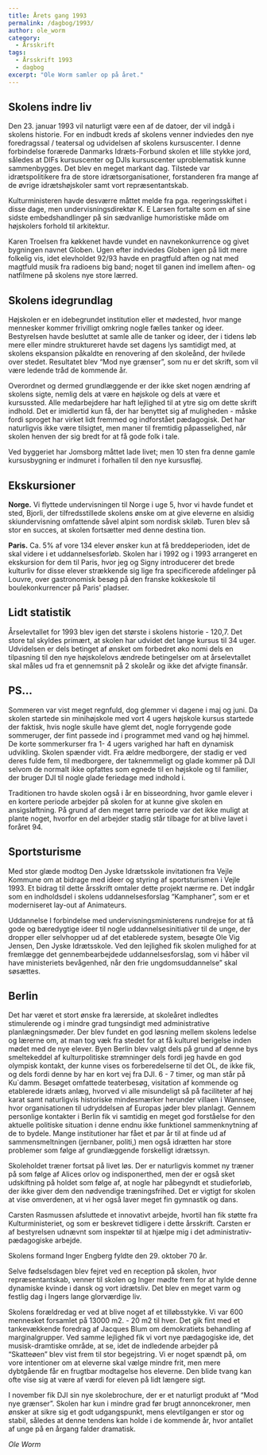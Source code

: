 ```yaml
---
title: Årets gang 1993
permalink: /dagbog/1993/
author: ole_worm
category:
  - Årsskrift
tags:
  - Årsskrift 1993
  - dagbog
excerpt: "Ole Worm samler op på året."
---
```


## Skolens indre liv 

Den 23. januar 1993 vil naturligt være een af de datoer, der vil indgå i skolens historie. For en indbudt kreds af skolens venner indviedes den nye foredragssal / teatersal og udvidelsen af skolens kursuscenter. I denne forbindelse forærede Danmarks Idræts-Forbund skolen et lille stykke jord, således at DIFs kursuscenter og DJIs kursuscenter uproblematisk kunne sammenbygges. Det blev en meget markant dag. Tilstede var idrætspolitikere fra de store idrætsorganisationer, forstanderen fra mange af de øvrige idrætshøjskoler samt vort repræsentantskab. 

Kulturministeren havde desværre måttet melde fra pga. regeringsskiftet i disse dage, men undervisningsdirektør K. E Larsen fortalte som en af sine sidste embedshandlinger på sin sædvanlige humoristiske måde om højskolers forhold til arkitektur. 

Karen Troelsen fra køkkenet havde vundet en navnekonkurrence og givet bygningen navnet Globen. Ugen efter indviedes Globen igen på lidt mere folkelig vis, idet elevholdet 92/93 havde en pragtfuld aften og nat med magtfuld musik fra radioens big band; noget til ganen ind imellem aften- og natfilmene på skolens nye store lærred. 

## Skolens idegrundlag

Højskolen er en idebegrundet institution eller et mødested, hvor mange mennesker kommer frivilligt omkring nogle fælles tanker og ideer. Bestyrelsen havde besluttet at samle alle de tanker og ideer, der i tidens løb mere eller mindre struktureret havde set dagens lys samtidigt med, at skolens ekspansion påkaldte en renovering af den skoleånd, der hvilede over stedet. Resultatet blev “Mod nye grænser”, som nu er det skrift, som vil være ledende tråd de kommende år. 

Overordnet og dermed grundlæggende er der ikke sket nogen ændring af skolens sigte, nemlig dels at være en højskole og dels at være et kursussted. Alle medarbejdere har haft lejlighed til at ytre sig om dette skrift indhold. Det er imidlertid kun få, der har benyttet sig af muligheden - måske fordi sproget har virket lidt fremmed og indforstået pædagogisk. Det har naturligvis ikke være tilsigtet, men maner til fremtidig påpasselighed, når skolen henven der sig bredt for at få gode folk i tale. 

Ved byggeriet har Jomsborg måttet lade livet; men 10 sten fra denne gamle kursusbygning er indmuret i forhallen til den nye kursusfløj. 

## Ekskursioner 

**Norge.** Vi flyttede undervisningen til Norge i uge 5, hvor vi havde fundet et sted, Bjorli, der tilfredsstillede skolens ønske om at give eleverne en alsidig skiundervisning omfattende såvel alpint som nordisk skiløb. Turen blev så stor en succes, at skolen fortsætter med denne destina tion. 

**Paris.** Ca. 5% af vore 134 elever ønsker kun at få breddeperioden, idet de skal videre i et uddannelsesforløb. Skolen har i 1992 og i 1993 arrangeret en ekskursion for dem til Paris, hvor jeg og Signy introducerer det brede kulturliv for disse elever strækkende sig lige fra specificerede afdelinger på Louvre, over gastronomisk besøg på den franske kokkeskole til boulekonkurrencer på Paris' pladser. 

## Lidt statistik 

Årselevtallet for 1993 blev igen det største i skolens historie - 120,7. Det store tal skyldes primært, at skolen har udvidet det lange kursus til 34 uger. Udvidelsen er dels betinget af ønsket om forbedret øko nomi dels en tilpasning til den nye højskolelovs ændrede betingelser om at årselevtallet skal måles ud fra et gennemsnit på 2 skoleår og ikke det afvigte finansår. 

## PS…
 
Sommeren var vist meget regnfuld, dog glemmer vi dagene i maj og juni. Da skolen startede sin minihøjskole med vort 4 ugers højskole kursus startede der faktisk, hvis nogle skulle have glemt det, nogle forrygende gode sommeruger, der fint passede ind i programmet med vand og høj himmel. De korte sommerkurser fra 1- 4 ugers varighed har haft en dynamisk udvikling. Skolen spænder vidt. Fra ældre medborgere, der stadig er ved deres fulde fem, til medborgere, der taknemmeligt og glade kommer på DJI selvom de normalt ikke opfattes som egnede til en højskole og til familier, der bruger DJI til nogle glade feriedage med indhold i. 

Traditionen tro havde skolen også i år en bisseordning, hvor gamle elever i en kortere periode arbejder på skolen for at kunne give skolen en ansigsløftning. På grund af den meget tørre periode var det ikke muligt at plante noget, hvorfor en del arbejder stadig står tilbage for at blive lavet i foråret 94. 

## Sportsturisme 

Med stor glæde modtog Den Jyske Idrætsskole invitationen fra Vejle Kommune om at bidrage med ideer og styring af sportsturismen i Vejle 1993. Et bidrag til dette årsskrift omtaler dette projekt nærme re. Det indgår som en indholdsdel i skolens uddannelsesforslag “Kamphaner”, som er et moderniseret lay-out af Animateurs. 

Uddannelse I forbindelse med undervisningsministerens rundrejse for at få gode og bæredygtige ideer til nogle uddannelsesinitiativer til de unge, der dropper eller selvhopper ud af det etablerede system, besøgte Ole Vig Jensen, Den Jyske Idrætsskole. Ved den lejlighed fik skolen mulighed for at fremlægge det gennembearbejdede uddannelsesforslag, som vi håber vil have ministeriets bevågenhed, når den frie ungdomsuddannelse” skal søsættes. 

## Berlin 

Det har været et stort ønske fra lærerside, at skoleåret indledtes stimulerende og i mindre grad tungsindigt med administrative planlægningsmøder. Der blev fundet en god løsning mellem skolens ledelse og lærerne om, at man tog væk fra stedet for at få kulturel berigelse inden mødet med de nye elever. Byen Berlin blev valgt dels på grund af denne bys smeltekeddel af kulturpolitiske strømninger dels fordi jeg havde en god olympisk kontakt, der kunne vises os forberedelserne til det OL, de ikke fik, og dels fordi denne by har en kort vej fra DJI. 6 - 7 timer, og man står på Ku`damm. Besøget omfattede teaterbesøg, visitation af kommende og etablerede idræts anlæg, hvorved vi alle misundeligt så på faciliteter af høj karat samt naturligvis historiske mindesmærker herunder villaen i Wannsee, hvor organisationen til udryddelsen af Europas jøder blev planlagt. Gennem personlige kontakter i Berlin fik vi samtidig en meget god forståelse for den aktuelle politiske situation i denne endnu ikke funktionel sammenknytning af de to bydele. Mange institutioner har fået et par år til at finde ud af sammensmeltningen (jernbaner, politi,) men også idrætten har store problemer som følge af grundlæggende forskelligt idrætssyn. 

Skoleholdet træner fortsat på livet løs. Der er naturligvis kommet ny træner på som følge af Alices orlov og indisponerthed, men der er også sket udskiftning på holdet som følge af, at nogle har påbegyndt et studieforløb, der ikke giver dem den nødvendige træningsfrihed. Det er vigtigt for skolen at vise omverdenen, at vi her også laver meget fin gymnastik og dans. 

Carsten Rasmussen afsluttede et innovativt arbejde, hvortil han fik støtte fra Kulturministeriet, og som er beskrevet tidligere i dette årsskrift. Carsten er af bestyrelsen udnævnt som inspektør til at hjælpe mig i det administrativ-pædagogiske arbejde. 

Skolens formand Inger Engberg fyldte den 29. oktober 70 år. 

Selve fødselsdagen blev fejret ved en reception på skolen, hvor repræsentantskab, venner til skolen og Inger mødte frem for at hylde denne dynamiske kvinde i dansk og vort idrætsliv. Det blev en meget varm og festlig dag i Ingers lange glorværdige liv. 

Skolens forældredag er ved at blive noget af et tilløbsstykke. Vi var 600 mennesket forsamlet på 13000 m2. - 20 m2 til hver. Det gik fint med et tankevækkende foredrag af Jacques Blum om demokratiets behandling af marginalgrupper. Ved samme lejlighed fik vi vort nye pædagogiske ide, det musisk-dramtiske område, at se, idet de indledende arbejder på “Skatteøen” blev vist frem til stor begejstring. Vi er noget spændt på, om vore intentioner om at eleverne skal vælge mindre frit, men mere dybtgående får en frugtbar modtagelse hos eleverne. Den blide tvang kan ofte vise sig at være af værdi for eleven på lidt længere sigt. 

I november fik DJI sin nye skolebrochure, der er et naturligt produkt af “Mod nye grænser”. Skolen har kun i mindre grad før brugt annoncekroner, men ønsker at sikre sig et godt udgangspunkt, mens elevtilgangen er stor og stabil, således at denne tendens kan holde i de kommende år, hvor antallet af unge på en årgang falder dramatisk. 
 
_Ole Worm_